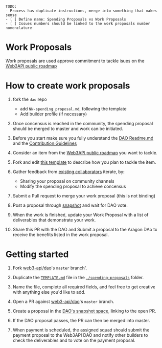 ```
TODO:
- Process has duplicate instructions, merge into something that makes sense
- [ ] Define name: Spending Proposals vs Work Proposals
- [ ] Issues numbers should be linked to the work proposals number nomenclature
```
# Work Proposals

Work proposals are used approve commitment to tackle isues on the [Web3API public roadmap](https://github.com/Web3-API/roadmap)

# How to create work proposals

1. fork the `dao` repo
   - add `NN-spending_proposal.md`, following the template
   - Add builder profile (if necessary)
1. Once concensus is reached in the community, the spending proposal should be merged to master and work can be initiated.


1. Before you start make sure you fully understand the [DAO Readme.md](../readme.md) and the [Contribution Guidelines](../contribute.md)
1. Consider an item from the [Web3API public roadmap](https://github.com/Web3-API/roadmap) you want to tackle.
1. Fork and edit [this template](./000-TEMPLATE.md) to describe how you plan to tackle the item.
1. Gather feedback from [existing collaborators](../builder-squads/squads/readme.md) iterate, by:
   - Sharing your proposal on community channels
   - Modify the spending proposal to achieve concensus
1. Submit a Pull request to merge your work proposal (this is not binding)
1. Post a proposal through [snapshot](#linktosnapshothere) and wait for DAO vote.
1. When the work is finished, update your Work Proposal with a list of deliverables that demonstrate your work.
1. Share this PR with the DAO and Submit a proposal to the Aragon DAo to receive the benefits listed in the work proposal.


# Getting started 

1. Fork [web3-api/dao](https://github.com/web3-api/dao)'s `master` branch'.
2. Duplicate the [`TEMPLATE.md`](./spending-proposals/TEMPLATE.md) file in the [`./spending-proposals`](./spending-proposals) folder.
3. Name the file, complete all required fields, and feel free to get creative with anything else you'd like to add.
4. Open a PR against [web3-api/dao](https://github.com/web3-api/dao)'s `master` branch.
5. Create a proposal in the [DAO's snapshot space](https://snapshot.page/#/web3-api), linking to the open PR.
6. If the DAO proposal passes, the PR can then be merged into master.






1. When payment is scheduled, the assigned squad should submit the payment proposal to the Web3API DAO and notify other builders to check the deliverables and to vote on the payment proposal.